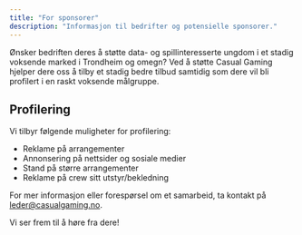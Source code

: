 ```yaml
---
title: "For sponsorer"
description: "Informasjon til bedrifter og potensielle sponsorer."
---
```

Ønsker bedriften deres å støtte data- og spillinteresserte ungdom i et stadig voksende marked i Trondheim og omegn? Ved å støtte Casual Gaming hjelper dere oss å tilby et stadig bedre tilbud samtidig som dere vil bli profilert i en raskt voksende målgruppe.

## Profilering

Vi tilbyr følgende muligheter for profilering:

* Reklame på arrangementer
* Annonsering på nettsider og sosiale medier
* Stand på større arrangementer
* Reklame på crew sitt utstyr/bekledning

For mer informasjon eller forespørsel om et samarbeid, ta kontakt på <leder@casualgaming.no>.

Vi ser frem til å høre fra dere!
